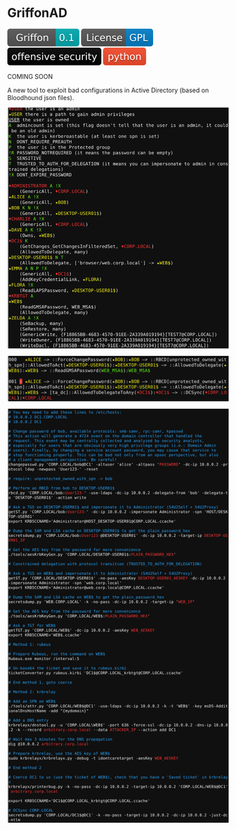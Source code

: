 GriffonAD
=========

 ![griffon version](/doc/griffon.svg?raw=true)
 ![gpl](/doc/gpl.svg?raw=true)
 ![offsec](/doc/offsec.svg?raw=true)
 ![python](/doc/python.svg?raw=true)

COMING SOON

A new tool to exploit bad configurations in Active Directory (based on
Bloodhound json files).

![rights](/doc/hvt.png?raw=true)

![fromo](/doc/fromo.png?raw=true)

![fromo](/doc/script.png?raw=true)
